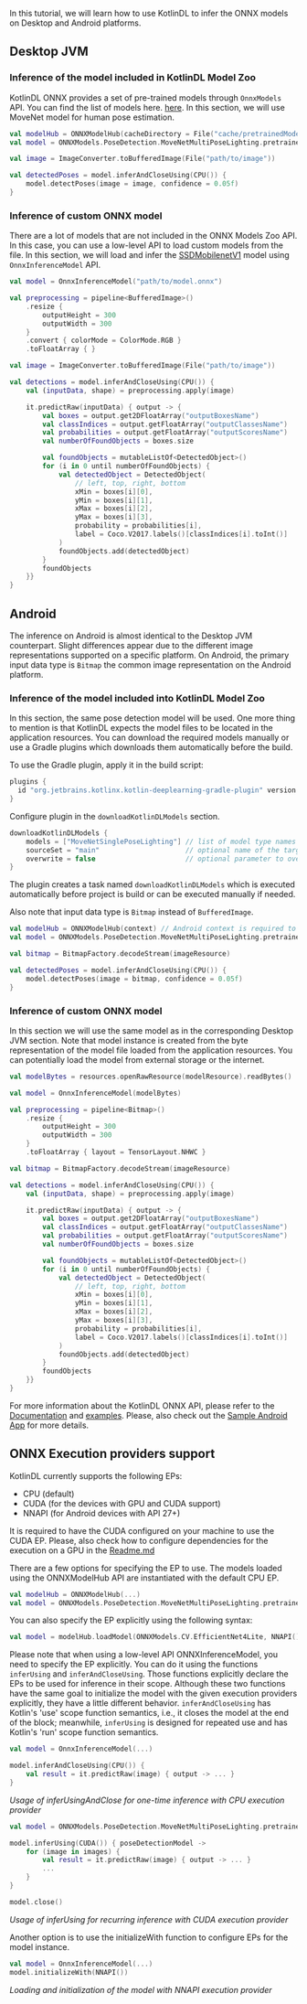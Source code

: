 In this tutorial, we will learn how to use KotlinDL to infer the ONNX models on Desktop and Android platforms.

## Desktop JVM
### Inference of the model included in KotlinDL Model Zoo
KotlinDL ONNX provides a set of pre-trained models through `OnnxModels` API.
You can find the list of models here. [here](./onnx_model_zoo.md).
In this section, we will use MoveNet model for human pose estimation. 

```kotlin
val modelHub = ONNXModelHub(cacheDirectory = File("cache/pretrainedModels"))
val model = ONNXModels.PoseDetection.MoveNetMultiPoseLighting.pretrainedModel(modelHub)

val image = ImageConverter.toBufferedImage(File("path/to/image"))

val detectedPoses = model.inferAndCloseUsing(CPU()) {
    model.detectPoses(image = image, confidence = 0.05f)
}
```

### Inference of custom ONNX model
There are a lot of models that are not included in the ONNX Models Zoo API.
In this case, you can use a low-level API to load custom models from the file.
In this section, we will load and infer the [SSDMobilenetV1](https://github.com/onnx/models/blob/main/vision/object_detection_segmentation/ssd-mobilenetv1/model/ssd_mobilenet_v1_10.onnx) model using `OnnxInferenceModel` API.

```kotlin
val model = OnnxInferenceModel("path/to/model.onnx")

val preprocessing = pipeline<BufferedImage>()
    .resize {
        outputHeight = 300
        outputWidth = 300
    }
    .convert { colorMode = ColorMode.RGB }
    .toFloatArray { }

val image = ImageConverter.toBufferedImage(File("path/to/image"))

val detections = model.inferAndCloseUsing(CPU()) {
    val (inputData, shape) = preprocessing.apply(image)

    it.predictRaw(inputData) { output -> {
        val boxes = output.get2DFloatArray("outputBoxesName")
        val classIndices = output.getFloatArray("outputClassesName")
        val probabilities = output.getFloatArray("outputScoresName")
        val numberOfFoundObjects = boxes.size

        val foundObjects = mutableListOf<DetectedObject>()
        for (i in 0 until numberOfFoundObjects) {
            val detectedObject = DetectedObject(
                // left, top, right, bottom
                xMin = boxes[i][0],
                yMin = boxes[i][1],
                xMax = boxes[i][2],
                yMax = boxes[i][3],
                probability = probabilities[i],
                label = Coco.V2017.labels()[classIndices[i].toInt()]
            )
            foundObjects.add(detectedObject)
        }
        foundObjects
    }}
}
```

## Android
The inference on Android is almost identical to the Desktop JVM counterpart.
Slight differences appear due to the different image representations supported on a specific platform.
On Android, the primary input data type is `Bitmap` the common image representation on the Android platform.

### Inference of the model included into KotlinDL Model Zoo
In this section, the same pose detection model will be used.
One more thing to mention is that KotlinDL expects the model files to be located in the application resources. 
You can download the required models manually or use a Gradle plugins which downloads them automatically before the build.

To use the Gradle plugin, apply it in the build script:
```groovy
plugins {
  id "org.jetbrains.kotlinx.kotlin-deeplearning-gradle-plugin" version "[KOTLIN-DL-VERSION]"
}
```

Configure plugin in the `downloadKotlinDLModels` section.
```groovy
downloadKotlinDLModels {
    models = ["MoveNetSinglePoseLighting"] // list of model type names to download
    sourceSet = "main"                     // optional name of the target source set ("main" by default)
    overwrite = false                      // optional parameter to overwrite existing files ("true" by default)
}
```

The plugin creates a task named `downloadKotlinDLModels` which is executed automatically before project is build 
or can be executed manually if needed.

Also note that input data type is `Bitmap` instead of `BufferedImage`.
```kotlin
val modelHub = ONNXModelHub(context) // Android context is required to access the application resources
val model = ONNXModels.PoseDetection.MoveNetMultiPoseLighting.pretrainedModel(modelHub)

val bitmap = BitmapFactory.decodeStream(imageResource)

val detectedPoses = model.inferAndCloseUsing(CPU()) {
    model.detectPoses(image = bitmap, confidence = 0.05f)
}
```
### Inference of custom ONNX model
In this section we will use the same model as in the corresponding Desktop JVM section.
Note that model instance is created from the byte representation of the model file loaded from the application resources.
You can potentially load the model from external storage or the internet.
```kotlin
val modelBytes = resources.openRawResource(modelResource).readBytes()

val model = OnnxInferenceModel(modelBytes)

val preprocessing = pipeline<Bitmap>()
    .resize {
        outputHeight = 300
        outputWidth = 300
    }
    .toFloatArray { layout = TensorLayout.NHWC }

val bitmap = BitmapFactory.decodeStream(imageResource)

val detections = model.inferAndCloseUsing(CPU()) {
    val (inputData, shape) = preprocessing.apply(image)

    it.predictRaw(inputData) { output -> {
        val boxes = output.get2DFloatArray("outputBoxesName")
        val classIndices = output.getFloatArray("outputClassesName")
        val probabilities = output.getFloatArray("outputScoresName")
        val numberOfFoundObjects = boxes.size

        val foundObjects = mutableListOf<DetectedObject>()
        for (i in 0 until numberOfFoundObjects) {
            val detectedObject = DetectedObject(
                // left, top, right, bottom
                xMin = boxes[i][0],
                yMin = boxes[i][1],
                xMax = boxes[i][2],
                yMax = boxes[i][3],
                probability = probabilities[i],
                label = Coco.V2017.labels()[classIndices[i].toInt()]
            )
            foundObjects.add(detectedObject)
        }
        foundObjects
    }}
}
```

For more information about the KotlinDL ONNX API, please refer to the [Documentation](https://kotlin.github.io/kotlindl/) and [examples](https://github.com/Kotlin/kotlindl/tree/master/examples/src/main/kotlin/examples/onnx).
Please, also check out the [Sample Android App](https://github.com/ermolenkodev/ort_mobile_demo) for more details.

## ONNX Execution providers support
KotlinDL currently supports the following EPs:
* CPU (default)
* CUDA (for the devices with GPU and CUDA support)
* NNAPI (for Android devices with API 27+)

It is required to have the CUDA configured on your machine to use the CUDA EP.
Please, also check how to configure dependencies for the execution on a GPU in the [Readme.md](../README.md#running-kotlindl-on-gpu)

There are a few options for specifying the EP to use.
The models loaded using the ONNXModelHub API are instantiated with the default CPU EP.
```kotlin
val modelHub = ONNXModelHub(...)
val model = ONNXModels.PoseDetection.MoveNetMultiPoseLighting.pretrainedModel(modelHub) // default CPU EP is used
```
You can also specify the EP explicitly using the following syntax:
```kotlin
val model = modelHub.loadModel(ONNXModels.CV.EfficientNet4Lite, NNAPI())
```

Please note that when using a low-level API ONNXInferenceModel, you need to specify the EP explicitly.
You can do it using the functions `inferUsing` and `inferAndCloseUsing`.
Those functions explicitly declare the EPs to be used for inference in their scope.
Although these two functions have the same goal to initialize the model with the given
execution providers explicitly, they have a little different behavior.
`inferAndCloseUsing` has Kotlin's 'use' scope function semantics, i.e., it closes the model at the end of the block;
meanwhile, `inferUsing` is designed for repeated use and has Kotlin's 'run' scope function semantics.
```kotlin
val model = OnnxInferenceModel(...)

model.inferAndCloseUsing(CPU()) {
    val result = it.predictRaw(image) { output -> ... }
}
```
<em>Usage of inferUsingAndClose for one-time inference with CPU execution provider</em>
```kotlin
val model = ONNXModels.PoseDetection.MoveNetMultiPoseLighting.pretrainedModel(...)

model.inferUsing(CUDA()) { poseDetectionModel ->
    for (image in images) {
        val result = it.predictRaw(image) { output -> ... }
        ...
    }
}

model.close()
```
<em>Usage of inferUsing for recurring inference with CUDA execution provider</em>

Another option is to use the initializeWith function to configure EPs for the model instance.

```kotlin
val model = OnnxInferenceModel(...)
model.initializeWith(NNAPI())
```
<em>Loading and initialization of the model with NNAPI execution provider</em>


